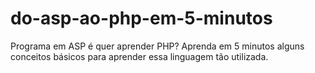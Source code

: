 # do-asp-ao-php-em-5-minutos
Programa em ASP é quer aprender PHP? Aprenda em 5 minutos alguns conceitos básicos para aprender essa linguagem tão utilizada.
